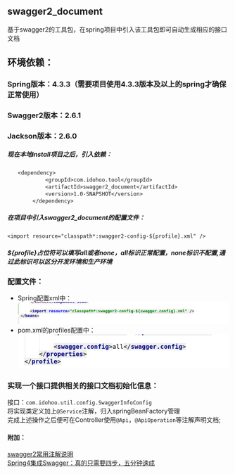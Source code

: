 swagger2_document
-----------------------
基于swagger2的工具包，在spring项目中引入该工具包即可自动生成相应的接口文档

## 环境依赖：
### Spring版本：4.3.3（需要项目使用4.3.3版本及以上的spring才确保正常使用）
### Swagger2版本：2.6.1
### Jackson版本：2.6.0  



##### 现在本地install项目之后，引入依赖：
```
　　<dependency>  
			<groupId>com.idohoo.tool</groupId>  
			<artifactId>swagger2_document</artifactId>  
			<version>1.0-SNAPSHOT</version>  
		</dependency>  
```
##### 在项目中引入swagger2_document的配置文件：
``<import resource="classpath*:swagger2-config-${profile}.xml" />``
##### ${profile}占位符可以填写all或者none，all标识正常配置，none标识不配置,通过此标识可以区分开发环境和生产环境

### 配置文件：
* Spring配置xml中：
![spring的xml配置](doc/spring-xml-config.bmp)  
* pom.xml的profiles配置中：  
![pom.xml配置](doc/pom-xml-config.bmp)  	

### 实现一个接口提供相关的接口文档初始化信息：
接口：``com.idohoo.util.config.SwaggerInfoConfig``  
将实现类定义加上``@Service``注解，归入springBeanFactory管理  
完成上述操作之后便可在Controller使用``@Api``，``@ApiOperation``等注解声明文档;

#### 附加：
[swagger2常用注解说明](https://blog.csdn.net/u014231523/article/details/76522486)  
[Spring4集成Swagger：真的只需要四步，五分钟速成](https://blog.csdn.net/blackmambaprogrammer/article/details/72354007)  
